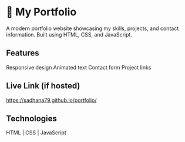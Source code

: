 # 🌟 My Portfolio

A modern portfolio website showcasing my skills, projects, and contact information. Built using HTML, CSS, and JavaScript.

## Features
Responsive design
Animated text
Contact form
Project links

## Live Link (if hosted)
 https://sadhana79.github.io/portfolio/

## Technologies
HTML | CSS | JavaScript

